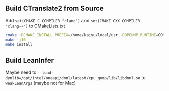 
## Build CTranslate2 from Source

Add `set(CMAKE_C_COMPILER "clang")` and `set(CMAKE_CXX_COMPILER "clang++")` to CMakeLists.txt

```bash
cmake -DCMAKE_INSTALL_PREFIX=/home/kaiyu/local/usr -DOPENMP_RUNTIME=COMP -DWITH_CUDA=ON -DWITH_CUDNN=ON -DWITH_DNNL=ON -DWITH_OPENBLAS=ON ..
make -j16
make install
```


## Build LeanInfer

Maybe need to `--load-dynlib=/opt/intel/oneapi/dnnl/latest/cpu_gomp/lib/libdnnl.so` to `weakLeanArgs` (maybe not for Mac)